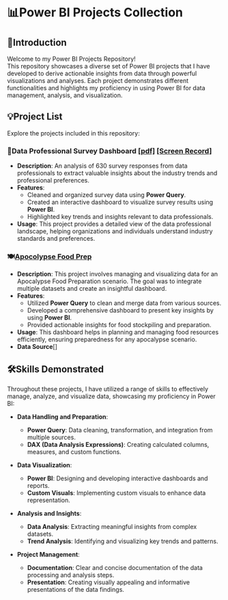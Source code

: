 # 📊Power BI Projects Collection

## 🔎Introduction
Welcome to my Power BI Projects Repository!  
This repository showcases a diverse set of Power BI projects that I have developed to derive actionable insights from data through powerful visualizations and analyses. Each project demonstrates different functionalities and highlights my proficiency in using Power BI for data management, analysis, and visualization.

## 💡Project List
Explore the projects included in this repository:

### 📝Data Professional Survey Dashboard [[pdf]](https://github.com/tsenyun/PowerBI/blob/main/Data%20Professional%20Survey%20Dashboard.pdf) [[Screen Record]](https://github.com/tsenyun/PowerBI/blob/main/Data%20Professional%20Survey%20Dashboard%20-%20ScreenRecord%20-.mp4)
- **Description**: An analysis of 630 survey responses from data professionals to extract valuable insights about the industry trends and professional preferences.
- **Features**:
  - Cleaned and organized survey data using **Power Query**.
  - Created an interactive dashboard to visualize survey results using **Power BI**.
  - Highlighted key trends and insights relevant to data professionals.
- **Usage**: This project provides a detailed view of the data professional landscape, helping organizations and individuals understand industry standards and preferences.

  
### 🍽️[Apocolypse Food Prep](https://github.com/tsenyun/PowerBI/blob/main/Apocolypse%20Food%20Prep.pdf)
- **Description**: This project involves managing and visualizing data for an Apocalypse Food Preparation scenario. The goal was to integrate multiple datasets and create an insightful dashboard.
- **Features**:
  - Utilized **Power Query** to clean and merge data from various sources.
  - Developed a comprehensive dashboard to present key insights by using **Power BI**.
  - Provided actionable insights for food stockpiling and preparation.
- **Usage**: This dashboard helps in planning and managing food resources efficiently, ensuring preparedness for any apocalypse scenario.
- **Data Source**[]

## 🛠️Skills Demonstrated
Throughout these projects, I have utilized a range of skills to effectively manage, analyze, and visualize data, showcasing my proficiency in Power BI:

- **Data Handling and Preparation**:
  - **Power Query**: Data cleaning, transformation, and integration from multiple sources.
  - **DAX (Data Analysis Expressions)**: Creating calculated columns, measures, and custom functions.

- **Data Visualization**:
  - **Power BI**: Designing and developing interactive dashboards and reports.
  - **Custom Visuals**: Implementing custom visuals to enhance data representation.

- **Analysis and Insights**:
  - **Data Analysis**: Extracting meaningful insights from complex datasets.
  - **Trend Analysis**: Identifying and visualizing key trends and patterns.

- **Project Management**:
  - **Documentation**: Clear and concise documentation of the data processing and analysis steps.
  - **Presentation**: Creating visually appealing and informative presentations of the data findings.

